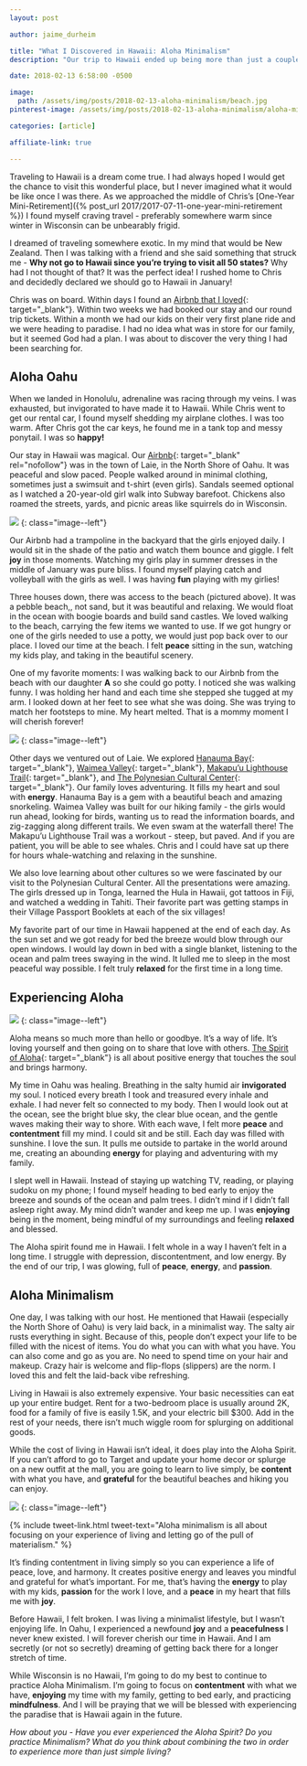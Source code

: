 ```yaml
---
layout: post

author: jaime_durheim

title: "What I Discovered in Hawaii: Aloha Minimalism"
description: "Our trip to Hawaii ended up being more than just a couple weeks on the beach. We discovered a way of living that spoke to our souls."

date: 2018-02-13 6:58:00 -0500

image:
  path: /assets/img/posts/2018-02-13-aloha-minimalism/beach.jpg
pinterest-image: /assets/img/posts/2018-02-13-aloha-minimalism/aloha-minimalism.png

categories: [article]

affiliate-link: true

---
```


Traveling to Hawaii is a dream come true. I had always hoped I would get the chance to visit this wonderful place, but I never imagined what it would be like once I was there. As we approached the middle of Chris’s [One-Year Mini-Retirement]({% post_url 2017/2017-07-11-one-year-mini-retirement %}) I found myself craving travel - preferably somewhere warm since winter in Wisconsin can be unbearably frigid.

I dreamed of traveling somewhere exotic. In my mind that would be New Zealand. Then I was talking with a friend and she said something that struck me - __Why not go to Hawaii since you’re trying to visit all 50 states?__ Why had I not thought of that? It was the perfect idea! I rushed home to Chris and decidedly declared we should go to Hawaii in January!

Chris was on board. Within days I found an [Airbnb that I loved](https://www.airbnb.com/rooms/841416){: target="_blank"}. Within two weeks we had booked our stay and our round trip tickets. Within a month we had our kids on their very first plane ride and we were heading to paradise. I had no idea what was in store for our family, but it seemed God had a plan. I was about to discover the very thing I had been searching for.

## Aloha Oahu

When we landed in Honolulu, adrenaline was racing through my veins. I was exhausted, but invigorated to have made it to Hawaii. While Chris went to get our rental car, I found myself shedding my airplane clothes. I was too warm. After Chris got the car keys, he found me in a tank top and messy ponytail. I was so __happy!__

Our stay in Hawaii was magical. Our [Airbnb](https://www.airbnb.com/c/chrisd5956){: target="_blank" rel="nofollow"} was in the town of Laie, in the North Shore of Oahu. It was peaceful and slow paced. People walked around in minimal clothing, sometimes just a swimsuit and t-shirt (even girls). Sandals seemed optional as I watched a 20-year-old girl walk into Subway barefoot. Chickens also roamed the streets, yards, and picnic areas like squirrels do in Wisconsin.

![]({{site.url}}/assets/img/posts/2018-02-13-aloha-minimalism/trampoline.jpg)
{: class="image--left"}

Our Airbnb had a trampoline in the backyard that the girls enjoyed daily. I would sit in the shade of the patio and watch them bounce and giggle. I felt __joy__ in those moments. Watching my girls play in summer dresses in the middle of January was pure bliss. I found myself playing catch and volleyball with the girls as well. I was having __fun__ playing with my girlies!

Three houses down, there was access to the beach (pictured above). It was a pebble beach,, not sand, but it was beautiful and relaxing. We would float in the ocean with boogie boards and build sand castles. We loved walking to the beach, carrying the few items we wanted to use. If we got hungry or one of the girls needed to use a potty, we would just pop back over to our place. I loved our time at the beach. I felt __peace__ sitting in the sun, watching my kids play, and taking in the beautiful scenery.

One of my favorite moments: I was walking back to our Airbnb from the beach with our daughter __A__ so she could go potty. I noticed she was walking funny. I was holding her hand and each time she stepped she tugged at my arm. I looked down at her feet to see what she was doing. She was trying to match her footsteps to mine. My heart melted. That is a mommy moment I will cherish forever!

![]({{site.url}}/assets/img/posts/2018-02-13-aloha-minimalism/waimea-falls.jpg)
{: class="image--left"}

Other days we ventured out of Laie. We explored [Hanauma Bay](https://hanaumabaystatepark.com/){: target="_blank"}, [Waimea Valley](https://www.waimeavalley.net/){: target="_blank"}, [Makapu’u Lighthouse Trail](https://www.gohawaii.com/islands/oahu/regions/windward-coast/makapuu-point-lighthouse){: target="_blank"}, and [The Polynesian Cultural Center](https://www.polynesia.com/){: target="_blank"}. Our family loves adventuring. It fills my heart and soul with __energy__. Hanauma Bay is a gem with a beautiful beach and amazing snorkeling. Waimea Valley was built for our hiking family - the girls would run ahead, looking for birds, wanting us to read the information boards, and zig-zagging along different trails. We even swam at the waterfall there! The Makapu’u Lighthouse Trail was a workout - steep, but paved. And if you are patient, you will be able to see whales. Chris and I could have sat up there for hours whale-watching and relaxing in the sunshine.

We also love learning about other cultures so we were fascinated by our visit to the Polynesian Cultural Center. All the presentations were amazing. The girls dressed up in Tonga, learned the Hula in Hawaii, got tattoos in Fiji, and watched a wedding in Tahiti. Their favorite part was getting stamps in their Village Passport Booklets at each of the six villages!

My favorite part of our time in Hawaii happened at the end of each day. As the sun set and we got ready for bed the breeze would blow through our open windows. I would lay down in bed with a single blanket, listening to the ocean and palm trees swaying in the wind. It lulled me to sleep in the most peaceful way possible. I felt truly __relaxed__ for the first time in a long time.

## Experiencing Aloha

![]({{site.url}}/assets/img/posts/2018-02-13-aloha-minimalism/jaime-and-n.jpg)
{: class="image--left"}

Aloha means so much more than hello or goodbye. It’s a way of life. It’s loving yourself and then going on to share that love with others. [The Spirit of Aloha](https://www.to-hawaii.com/aloha.php){: target="_blank"} is all about positive energy that touches the soul and brings harmony.

My time in Oahu was healing. Breathing in the salty humid air __invigorated__ my soul. I noticed every breath I took and treasured every inhale and exhale. I had never felt so connected to my body. Then I would look out at the ocean, see the bright blue sky, the clear blue ocean, and the gentle waves making their way to shore. With each wave, I felt more __peace__ and __contentment__ fill my mind. I could sit and be still. Each day was filled with sunshine. I love the sun. It pulls me outside to partake in the world around me, creating an abounding __energy__ for playing and adventuring with my family.

I slept well in Hawaii. Instead of staying up watching TV, reading, or playing sudoku on my phone; I found myself heading to bed early to enjoy the breeze and sounds of the ocean and palm trees. I didn’t mind if I didn’t fall asleep right away. My mind didn’t wander and keep me up. I was __enjoying__ being in the moment, being mindful of my surroundings and feeling __relaxed__ and blessed.

The Aloha spirit found me in Hawaii. I felt whole in a way I haven’t felt in a long time. I struggle with depression, discontentment, and low energy. By the end of our trip, I was glowing, full of __peace__, __energy__, and __passion__.

## Aloha Minimalism

One day, I was talking with our host. He mentioned that Hawaii (especially the North Shore of Oahu) is very laid back, in a minimalist way. The salty air rusts everything in sight. Because of this, people don’t expect your life to be filled with the nicest of items. You do what you can with what you have. You can also come and go as you are. No need to spend time on your hair and makeup. Crazy hair is welcome and flip-flops (slippers) are the norm. I loved this and felt the laid-back vibe refreshing.

Living in Hawaii is also extremely expensive. Your basic necessities can eat up your entire budget. Rent for a two-bedroom place is usually around 2K, food for a family of five is easily 1.5K, and your electric bill $300. Add in the rest of your needs, there isn’t much wiggle room for splurging on additional goods.

While the cost of living in Hawaii isn’t ideal, it does play into the Aloha Spirit. If you can’t afford to go to Target and update your home decor or splurge on a new outfit at the mall, you are going to learn to live simply, be __content__ with what you have, and __grateful__ for the beautiful beaches and hiking you can enjoy.

![]({{site.url}}/assets/img/posts/2018-02-13-aloha-minimalism/boogie-boarding.jpg)
{: class="image--left"}

{% include tweet-link.html tweet-text="Aloha minimalism is all about focusing on your experience of living and letting go of the pull of materialism." %}

It’s finding contentment in living simply so you can experience a life of peace, love, and harmony. It creates positive energy and leaves you mindful and grateful for what’s important. For me, that’s having the __energy__ to play with my kids, __passion__ for the work I love, and a __peace__ in my heart that fills me with __joy__.

Before Hawaii, I felt broken. I was living a minimalist lifestyle, but I wasn’t enjoying life. In Oahu, I experienced a newfound __joy__ and a __peacefulness__ I never knew existed. I will forever cherish our time in Hawaii. And I am secretly (or not so secretly) dreaming of getting back there for a longer stretch of time.

While Wisconsin is no Hawaii, I’m going to do my best to continue to practice Aloha Minimalism. I’m going to focus on __contentment__ with what we have, __enjoying__ my time with my family, getting to bed early, and practicing __mindfulness__. And I will be praying that we will be blessed with experiencing the paradise that is Hawaii again in the future.

_How about you - Have you ever experienced the Aloha Spirit? Do you practice Minimalism? What do you think about combining the two in order to experience more than just simple living?_
